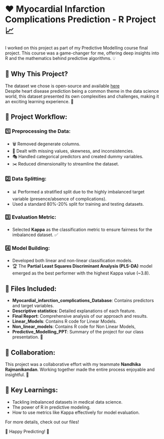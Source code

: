# ❤️ Myocardial Infarction Complications Prediction - R Project 📈

I worked on this project as part of my Predictive Modelling course final project. This course was a game-changer for me, offering deep insights into R and the mathematics behind predictive algorithms. 💡

## 🧠 Why This Project?
The dataset we chose is open-source and available [here](https://archive.ics.uci.edu/dataset/579/myocardial+infarction+complications)  
Despite heart disease prediction being a common theme in the data science world, this dataset presented its own complexities and challenges, making it an exciting learning experience. 🌟

## 📝 Project Workflow:

### 1️⃣ Preprocessing the Data:
- 🗑️ Removed degenerate columns.
- 🔄 Dealt with missing values, skewness, and inconsistencies.
- 🎭 Handled categorical predictors and created dummy variables.
- ✂️ Reduced dimensionality to streamline the dataset.

### 2️⃣ Data Splitting:
- 📊 Performed a stratified split due to the highly imbalanced target variable (presence/absence of complications).
- Used a standard 80%-20% split for training and testing datasets.

### 3️⃣ Evaluation Metric:
- Selected **Kappa** as the classification metric to ensure fairness for the imbalanced dataset. ✅

### 4️⃣ Model Building:
- Developed both linear and non-linear classification models.
- 🏆 The **Partial Least Squares Discriminant Analysis (PLS-DA)** model emerged as the best performer with the highest Kappa value (~3.8).

## 📂 Files Included:
- **Myocardial_infarction_complications_Database**: Contains predictors and target variables.
- **Descriptive statistics**: Detailed explanations of each feature.
- **Final Report**: Comprehensive analysis of our approach and results.
- **Linear_Models**: Contains R code for Linear Models.
- **Non_linear_models**: Contains R code for Non Linear Models,
- **Predictive_Modelling_PPT**: Summary of the project for our class presentation. 🎤

## 🤝 Collaboration:
This project was a collaborative effort with my teammate **Nandhika Rajmanikandan**. Working together made the entire process enjoyable and insightful. 🙌

## 🌟 Key Learnings:
- Tackling imbalanced datasets in medical data science.
- The power of R in predictive modeling.
- How to use metrics like Kappa effectively for model evaluation.

For more details, check out our files!

🎉 Happy Predicting! 🎉
